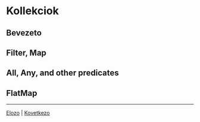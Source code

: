 # Kollekciok

## Bevezeto

## Filter, Map

## All, Any, and other predicates

## FlatMap

---

[Elozo](https://github.com/AppCraft-Projects/appcraft-kotlin-workshop/blob/master/docs/hu/01_kotlin_alapok.md) |
[Kovetkezo](https://github.com/AppCraft-Projects/appcraft-kotlin-workshop/blob/master/docs/hu/03_konvenciok.md)

